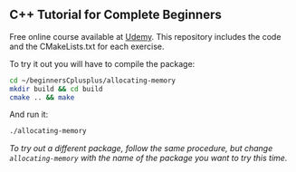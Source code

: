 ## C++ Tutorial for Complete Beginners

Free online course available at [Udemy](https://www.udemy.com/free-learn-c-tutorial-beginners/).
This repository includes the code and the CMakeLists.txt for each exercise.

To try it out you will have to compile the package:
```sh
cd ~/beginnersCplusplus/allocating-memory
mkdir build && cd build
cmake .. && make
```
And run it:
```sh
./allocating-memory
```

*To try out a different package, follow the same procedure, but change `allocating-memory` with the name of the package you want to try this time.*

